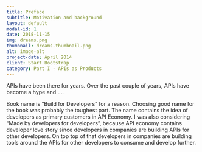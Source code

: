 ```yaml
---
title: Preface
subtitle: Motivation and background
layout: default
modal-id: 1
date: 2018-11-15
img: dreams.png
thumbnail: dreams-thumbnail.png
alt: image-alt
project-date: April 2014
client: Start Bootstrap
category: Part I - APIs as Products
---
```


APIs have been there for years. Over the past couple of years, APIs have become a hype and ….
 
Book name is “Build for Developers” for a reason. Choosing good name for the book was probably the toughest part. The name contains the idea of developers as primary customers in API Economy. I was also considering “Made by developers for developers”, because API economy contains developer love story since developers in companies are building APIs for other developers. On top top of that developers in companies are building tools around the APIs for other developers to consume and develop further. 


